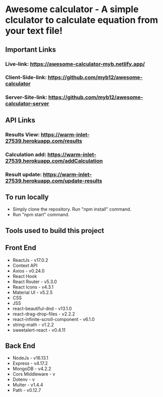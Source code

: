 # Awesome calculator - A simple clculator to calculate equation from your text file!
## Important Links
### Live-link: https://awesome-calculator-myb.netlify.app/
### Client-Side-link: https://github.com/myb12/awesome-calculator
### Server-Site-link: https://github.com/myb12/awesome-calculator-server

## API Links
### Results View: https://warm-inlet-27539.herokuapp.com/results
### Calculation add: https://warm-inlet-27539.herokuapp.com/addCalculation
### Result update: https://warm-inlet-27539.herokuapp.com/update-results

## To run locally
* Simply clone the repository. Run "npm install" command.
* Run "npm start" command.

## Tools used to build this project
## Front End
* ReactJs - v17.0.2
* Context API
* Axios - v0.24.0
* React Hook
* React Router - v5.3.0
* React Icons - v4.3.1
* Material UI - v5.2.5
* CSS 
* JSS 
* react-beautiful-dnd - v13.1.0
* react-drag-drop-files - v2.2.2
* react-infinite-scroll-component - v6.1.0
* string-math - v1.2.2
* sweetalert-react - v0.4.11

## Back End
* NodeJs - v16.13.1
* Express - v4.17.2
* MongoDB - v4.2.2
* Cors Middleware - v
* Dotenv - v
* Multer - v1.4.4
* Path - v0.12.7